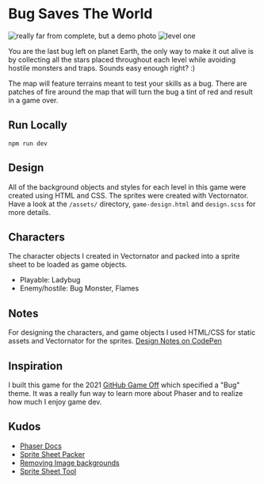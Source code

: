 # Bug Saves The World
![really far from complete, but a demo photo](https://user-images.githubusercontent.com/48612525/141366735-a1122516-316e-4a17-b09c-b1bea896087f.png)
![level one](https://user-images.githubusercontent.com/48612525/144314682-dd1ffb57-9f48-4a6a-84d9-1ac269c7d0c2.png)

You are the last bug left on planet Earth, the only way to make it out alive is by collecting all the stars placed throughout each level while avoiding hostile monsters and traps. Sounds easy enough right? :)

The map will feature terrains meant to test your skills as a bug. There are patches of fire around the map that will turn the bug a tint of red and result in a game over.

## Run Locally

```
npm run dev
```

## Design
All of the background objects and styles for each level in this game were created using HTML and CSS. The sprites were created with Vectornator. Have a look at the `/assets/` directory, `game-design.html` and `design.scss` for more details.

## Characters
The character objects I created in Vectornator and packed into a sprite sheet to be loaded as game objects.

- Playable: Ladybug
- Enemy/hostile: Bug Monster, Flames

## Notes
For designing the characters, and game objects I used HTML/CSS for static assets and Vectornator for the sprites. [Design Notes on CodePen](https://codepen.io/tannerdolby/pen/vYJaZOQ)

## Inspiration
I built this game for the 2021 [GitHub Game Off](https://github.blog/2021-10-15-save-the-date-for-github-game-off-2021/) which specified a "Bug" theme. It was a really fun way to learn more about Phaser and to realize how much I enjoy game dev.

## Kudos
- [Phaser Docs](https://phaser.io)
- [Sprite Sheet Packer](https://www.codeandweb.com/free-sprite-sheet-packer)
- [Removing Image backgrounds](https://spark.adobe.com/tools/remove-background/#)
- [Sprite Sheet Tool](https://codeshack.io/images-sprite-sheet-generator/)